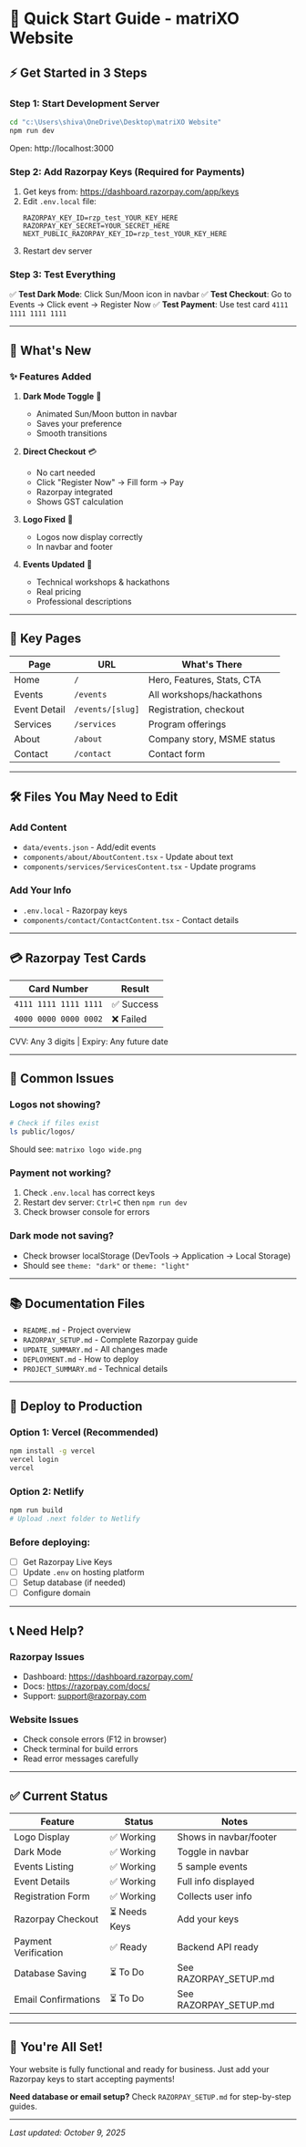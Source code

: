 # 🚀 Quick Start Guide - matriXO Website

## ⚡ Get Started in 3 Steps

### Step 1: Start Development Server
```bash
cd "c:\Users\shiva\OneDrive\Desktop\matriXO Website"
npm run dev
```

Open: http://localhost:3000

### Step 2: Add Razorpay Keys (Required for Payments)

1. Get keys from: https://dashboard.razorpay.com/app/keys
2. Edit `.env.local` file:
   ```env
   RAZORPAY_KEY_ID=rzp_test_YOUR_KEY_HERE
   RAZORPAY_KEY_SECRET=YOUR_SECRET_HERE
   NEXT_PUBLIC_RAZORPAY_KEY_ID=rzp_test_YOUR_KEY_HERE
   ```
3. Restart dev server

### Step 3: Test Everything

✅ **Test Dark Mode**: Click Sun/Moon icon in navbar
✅ **Test Checkout**: Go to Events → Click event → Register Now
✅ **Test Payment**: Use test card `4111 1111 1111 1111`

---

## 📱 What's New

### ✨ Features Added

1. **Dark Mode Toggle** 🌙
   - Animated Sun/Moon button in navbar
   - Saves your preference
   - Smooth transitions

2. **Direct Checkout** 💳
   - No cart needed
   - Click "Register Now" → Fill form → Pay
   - Razorpay integrated
   - Shows GST calculation

3. **Logo Fixed** 🎨
   - Logos now display correctly
   - In navbar and footer

4. **Events Updated** 📅
   - Technical workshops & hackathons
   - Real pricing
   - Professional descriptions

---

## 🎯 Key Pages

| Page | URL | What's There |
|------|-----|--------------|
| Home | `/` | Hero, Features, Stats, CTA |
| Events | `/events` | All workshops/hackathons |
| Event Detail | `/events/[slug]` | Registration, checkout |
| Services | `/services` | Program offerings |
| About | `/about` | Company story, MSME status |
| Contact | `/contact` | Contact form |

---

## 🛠️ Files You May Need to Edit

### Add Content
- `data/events.json` - Add/edit events
- `components/about/AboutContent.tsx` - Update about text
- `components/services/ServicesContent.tsx` - Update programs

### Add Your Info
- `.env.local` - Razorpay keys
- `components/contact/ContactContent.tsx` - Contact details

---

## 💳 Razorpay Test Cards

| Card Number | Result |
|-------------|--------|
| `4111 1111 1111 1111` | ✅ Success |
| `4000 0000 0000 0002` | ❌ Failed |

CVV: Any 3 digits | Expiry: Any future date

---

## 🐛 Common Issues

### Logos not showing?
```bash
# Check if files exist
ls public/logos/
```
Should see: `matrixo logo wide.png`

### Payment not working?
1. Check `.env.local` has correct keys
2. Restart dev server: `Ctrl+C` then `npm run dev`
3. Check browser console for errors

### Dark mode not saving?
- Check browser localStorage (DevTools → Application → Local Storage)
- Should see `theme: "dark"` or `theme: "light"`

---

## 📚 Documentation Files

- `README.md` - Project overview
- `RAZORPAY_SETUP.md` - Complete Razorpay guide
- `UPDATE_SUMMARY.md` - All changes made
- `DEPLOYMENT.md` - How to deploy
- `PROJECT_SUMMARY.md` - Technical details

---

## 🚀 Deploy to Production

### Option 1: Vercel (Recommended)
```bash
npm install -g vercel
vercel login
vercel
```

### Option 2: Netlify
```bash
npm run build
# Upload .next folder to Netlify
```

### Before deploying:
- [ ] Get Razorpay Live Keys
- [ ] Update `.env` on hosting platform
- [ ] Setup database (if needed)
- [ ] Configure domain

---

## 📞 Need Help?

### Razorpay Issues
- Dashboard: https://dashboard.razorpay.com/
- Docs: https://razorpay.com/docs/
- Support: support@razorpay.com

### Website Issues
- Check console errors (F12 in browser)
- Check terminal for build errors
- Read error messages carefully

---

## ✅ Current Status

| Feature | Status | Notes |
|---------|--------|-------|
| Logo Display | ✅ Working | Shows in navbar/footer |
| Dark Mode | ✅ Working | Toggle in navbar |
| Events Listing | ✅ Working | 5 sample events |
| Event Details | ✅ Working | Full info displayed |
| Registration Form | ✅ Working | Collects user info |
| Razorpay Checkout | ⏳ Needs Keys | Add your keys |
| Payment Verification | ✅ Ready | Backend API ready |
| Database Saving | ⏳ To Do | See RAZORPAY_SETUP.md |
| Email Confirmations | ⏳ To Do | See RAZORPAY_SETUP.md |

---

## 🎉 You're All Set!

Your website is fully functional and ready for business. Just add your Razorpay keys to start accepting payments!

**Need database or email setup?** Check `RAZORPAY_SETUP.md` for step-by-step guides.

---

*Last updated: October 9, 2025*
